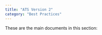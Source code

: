 ```yaml
---
title: "ATS Version 2"
category: "Best Practices"
---
```


These are the main documents in this section:
